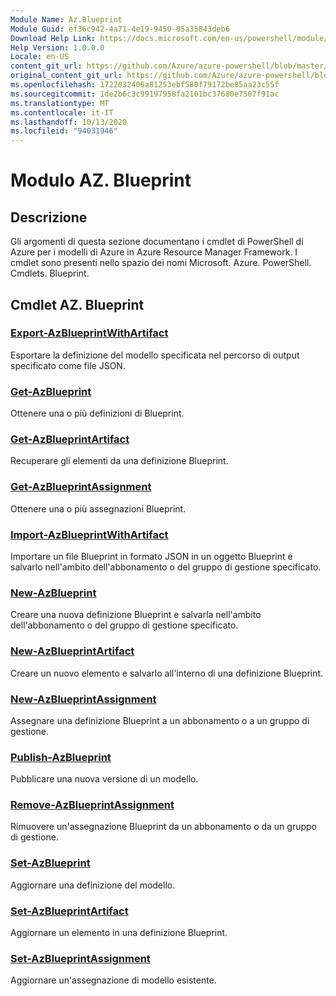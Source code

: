 ```yaml
---
Module Name: Az.Blueprint
Module Guid: ef36c942-4a71-4e19-9450-05a35843deb6
Download Help Link: https://docs.microsoft.com/en-us/powershell/module/az.blueprint
Help Version: 1.0.0.0
Locale: en-US
content_git_url: https://github.com/Azure/azure-powershell/blob/master/src/Blueprint/Blueprint/help/Az.Blueprint.md
original_content_git_url: https://github.com/Azure/azure-powershell/blob/master/src/Blueprint/Blueprint/help/Az.Blueprint.md
ms.openlocfilehash: 1722032406a81253ebf580f79172be85aa23c55f
ms.sourcegitcommit: 1de2b6c3c99197958fa2101bc37680e7507f91ac
ms.translationtype: MT
ms.contentlocale: it-IT
ms.lasthandoff: 10/13/2020
ms.locfileid: "94031946"
---
```

# Modulo AZ. Blueprint
## Descrizione
Gli argomenti di questa sezione documentano i cmdlet di PowerShell di Azure per i modelli di Azure in Azure Resource Manager Framework. I cmdlet sono presenti nello spazio dei nomi Microsoft. Azure. PowerShell. Cmdlets. Blueprint.

## Cmdlet AZ. Blueprint
### [Export-AzBlueprintWithArtifact](Export-AzBlueprintWithArtifact.md)
Esportare la definizione del modello specificata nel percorso di output specificato come file JSON. 

### [Get-AzBlueprint](Get-AzBlueprint.md)
Ottenere una o più definizioni di Blueprint.

### [Get-AzBlueprintArtifact](Get-AzBlueprintArtifact.md)
Recuperare gli elementi da una definizione Blueprint.

### [Get-AzBlueprintAssignment](Get-AzBlueprintAssignment.md)
Ottenere una o più assegnazioni Blueprint.

### [Import-AzBlueprintWithArtifact](Import-AzBlueprintWithArtifact.md)
Importare un file Blueprint in formato JSON in un oggetto Blueprint e salvarlo nell'ambito dell'abbonamento o del gruppo di gestione specificato.

### [New-AzBlueprint](New-AzBlueprint.md)
Creare una nuova definizione Blueprint e salvarla nell'ambito dell'abbonamento o del gruppo di gestione specificato.

### [New-AzBlueprintArtifact](New-AzBlueprintArtifact.md)
Creare un nuovo elemento e salvarlo all'interno di una definizione Blueprint.

### [New-AzBlueprintAssignment](New-AzBlueprintAssignment.md)
Assegnare una definizione Blueprint a un abbonamento o a un gruppo di gestione.

### [Publish-AzBlueprint](Publish-AzBlueprint.md)
Pubblicare una nuova versione di un modello.

### [Remove-AzBlueprintAssignment](Remove-AzBlueprintAssignment.md)
Rimuovere un'assegnazione Blueprint da un abbonamento o da un gruppo di gestione.

### [Set-AzBlueprint](Set-AzBlueprint.md)
Aggiornare una definizione del modello.

### [Set-AzBlueprintArtifact](Set-AzBlueprintArtifact.md)
Aggiornare un elemento in una definizione Blueprint.

### [Set-AzBlueprintAssignment](Set-AzBlueprintAssignment.md)
Aggiornare un'assegnazione di modello esistente.

